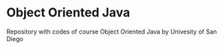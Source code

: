 # Object Oriented Java

Repository with codes of course Object Oriented Java by Univesity of San Diego
